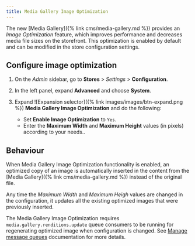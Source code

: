 ```yaml
---
title: Media Gallery Image Optimization
---
```


The new [Media Gallery]({% link cms/media-gallery.md %}) provides an _Image Optimization_ feature, which improves performance and decreases media file sizes on the storefront. This optimization is enabled by default and can be modified in the store configuration settings.

## Configure image optimization

1. On the _Admin_ sidebar, go to **Stores** > _Settings_ > **Configuration**.

1. In the left panel, expand **Advanced** and choose **System**.

1. Expand ![Expansion selector]({% link images/images/btn-expand.png %}) **Media Gallery Image Optimization** and do the following:

   - Set **Enable Image Optimization** to `Yes`.
   - Enter the **Maximum Width** and **Maximum Height** values (in pixels) according to your needs..

## Behaviour

When Media Gallery Image Optimization functionality is enabled, an optimized copy of an image is automatically inserted in the content from the [Media Gallery]({% link cms/media-gallery.md %}) instead of the original file.

Any time the _Maximum Width_ and _Maximum Heigh_ values are changed in the configuration, it updates all the existing optimized images that were previously inserted.

The Media Gallery Image Optimization requires `media.gallery.renditions.update` queue consumers to be running for regenerating optimized image when configuration is changed. See [Manage message queues](https://devdocs.magento.com/guides/v2.4/config-guide/mq/manage-message-queues.html) documentation for more details.
